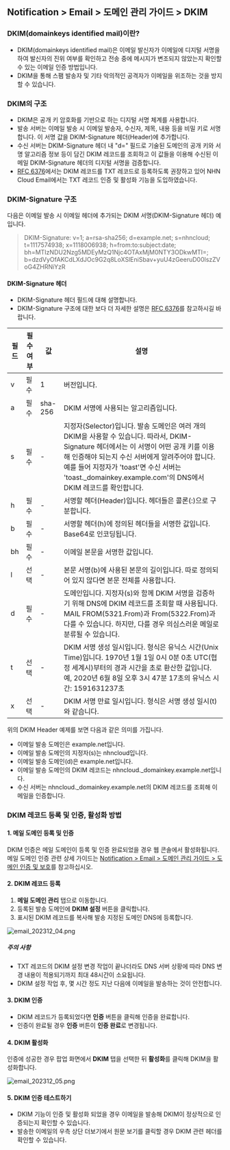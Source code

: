 ## Notification > Email > 도메인 관리 가이드 > DKIM

### DKIM(domainkeys identified mail)이란?
- DKIM(domainkeys identified mail)은 이메일 발신자가 이메일에 디지털 서명을 하여 발신자의 진위 여부를 확인하고 전송 중에 메시지가 변조되지 않았는지 확인할 수 있는 이메일 인증 방법입니다.
- DKIM을 통해 스팸 발송자 및 기타 악의적인 공격자가 이메일을 위조하는 것을 방지할 수 있습니다.

### DKIM의 구조
- DKIM은 공개 키 암호화를 기반으로 하는 디지털 서명 체계를 사용합니다. 
- 발송 서버는 이메일 발송 시 이메일 발송자, 수신자, 제목, 내용 등을 비밀 키로 서명합니다. 이 서명 값을 DKIM-Signature 헤더(Header)에 추가합니다. 
- 수신 서버는 DKIM-Signature 헤더 내 "d=" 필드로 기술된 도메인의 공개 키와 서명 알고리즘 정보 등이 담긴 DKIM 레코드를 조회하고 이 값들을 이용해 수신된 이메일 DKIM-Signature 헤더의 디지털 서명을 검증합니다.
- [RFC 6376](https://datatracker.ietf.org/doc/html/rfc6376/)에서는 DKIM 레코드를 TXT 레코드로 등록하도록 권장하고 있어 NHN Cloud Email에서는 TXT 레코드 인증 및 활성화 기능을 도입하였습니다.

### DKIM-Signature 구조
다음은 이메일 발송 시 이메일 헤더에 추가되는 DKIM 서명(DKIM-Signature 헤더) 예입니다.

> DKIM-Signature: v=1; a=rsa-sha256; d=example.net; s=nhncloud;
t=1117574938; x=1118006938;
h=from:to:subject:date;
bh=MTIzNDU2Nzg5MDEyMzQ1Njc4OTAxMjM0NTY3ODkwMTI=;
b=dzdVyOfAKCdLXdJOc9G2q8LoXSlEniSbav+yuU4zGeeruD00lszZVoG4ZHRNiYzR


#### DKIM-Signature 헤더

- DKIM-Signature 헤더 필드에 대해 설명합니다.
- DKIM-Signature 구조에 대한 보다 더 자세한 설명은 [RFC 6376](https://datatracker.ietf.org/doc/html/rfc6376)를 참고하시길 바랍니다.

| 필드 | 필수 여부 | 값 | 설명 |
|----| ----- | --- | --- |
| v  | 필수 | 1 | 버전입니다. |
| a  | 필수 | sha-256 | DKIM 서명에 사용되는 알고리즘입니다. |
| s  | 필수 | - | 지정자(Selector)입니다. 발송 도메인은 여러 개의 DKIM을 사용할 수 있습니다. 따라서, DKIM-Signature 헤더에서는 이 서명이 어떤 공개 키를 이용해 인증해야 되는지 수신 서버에게 알려주어야 합니다. 예를 들어 지정자가 'toast'면 수신 서버는 'toast.\_domainkey.example.com'의 DNS에서 DKIM 레코드를 확인합니다. |
| h  | 필수 | - | 서명할 헤더(Header)입니다. 헤더들은 콜론(:)으로 구분합니다. |
| b  | 필수 | - | 서명할 헤더(h)에 정의된 헤더들을 서명한 값입니다. Base64로 인코딩됩니다. |
| bh | 필수 | - | 이메일 본문을 서명한 값입니다. |
| l  | 선택 | - | 본문 서명(b)에 사용된 본문의 길이입니다. 따로 정의되어 있지 않다면 본문 전체를 사용합니다. |
| d  | 필수 | - | 도메인입니다. 지정자(s)와 함께 DKIM 서명을 검증하기 위해 DNS에 DKIM 레코드를 조회할 때 사용됩니다. MAIL FROM(5321.From)과 From(5322.From)과 다를 수 있습니다. 하지만, 다를 경우 의심스러운 메일로 분류될 수 있습니다. |
| t  | 선택 | - | DKIM 서명 생성 일시입니다. 형식은 유닉스 시간(Unix Time)입니다. 1970년 1월 1일 0시 0분 0초 UTC(협정 세계시)부터의 경과 시간을 초로 환산한 값입니다. 예, 2020년 6월 8일 오후 3시 47분 17초의 유닉스 시간: 1591631237초 |
| x  | 선택 | - | DKIM 서명 만료 일시입니다. 형식은 서명 생성 일시(t)와 같습니다. |

위의 DKIM Header 예제를 보면 다음과 같은 의미를 가집니다.
- 이메일 발송 도메인은 example.net입니다.
- 이메일 발송 도메인의 지정자(s)는 nhncloud입니다.
- 이메일 발송 도메인(d)은 example.net입니다.
- 이메일 발송 도메인의 DKIM 레코드는 nhncloud.\_domainkey.example.net입니다.
- 수신 서버는 nhncloud.\_domainkey.example.net의 DKIM 레코드를 조회해 이메일을 인증합니다.

###  DKIM 레코드 등록 및 인증, 활성화 방법

#### 1. 메일 도메인 등록 및 인증
DKIM 인증은 메일 도메인이 등록 및 인증 완료되었을 경우 웹 콘솔에서 활성화됩니다.
메일 도메인 인증 관련 상세 가이드는 [Notification > Email > 도메인 관리 가이드 > 도메인 인증 및 보호](https://docs.nhncloud.com/ko/Notification/Email/ko/domain-verification/)를 참고하십시오.

#### 2. DKIM 레코드 등록

1. **메일 도메인 관리** 탭으로 이동합니다.
2. 등록된 발송 도메인에 **DKIM 설정** 버튼을 클릭합니다.
3. 표시된 DKIM 레코드를 복사해 발송 지정된 도메인 DNS에 등록합니다.

![email_202312_04.png](https://kr1-api-object-storage.nhncloudservice.com/v1/AUTH_2acdfabf4efe4efc8a04c00b348110c9/cdn_origin/prod_email/email_202312_04.png)

##### 주의 사항
- TXT 레코드의 DKIM 설정 변경 작업이 끝나더라도 DNS 서버 상황에 따라 DNS 변경 내용이 적용되기까지 최대 48시간이 소요됩니다.
- DKIM 설정 작업 후, 몇 시간 정도 지난 다음에 이메일을 발송하는 것이 안전합니다.

#### 3. DKIM 인증
- DKIM 레코드가 등록되었다면 **인증** 버튼을 클릭해 인증을 완료합니다.
- 인증이 완료될 경우 **인증** 버튼이 **인증 완료**로 변경됩니다.

#### 4. DKIM 활성화
인증에 성공한 경우 팝업 화면에서 **DKIM** 탭을 선택한 뒤 **활성화**를 클릭해 DKIM을 활성화합니다.

![email_202312_05.png](https://kr1-api-object-storage.nhncloudservice.com/v1/AUTH_2acdfabf4efe4efc8a04c00b348110c9/cdn_origin/prod_email/email_202312_05.png)

#### 5. DKIM 인증 테스트하기
- DKIM 기능이 인증 및 활성화 되었을 경우 이메일을 발송해 DKIM이 정상적으로 인증되는지 확인할 수 있습니다.
- 발송한 이메일의 우측 상단 더보기에서 원문 보기를 클릭할 경우 DKIM 관련 헤더를 확인할 수 있습니다.